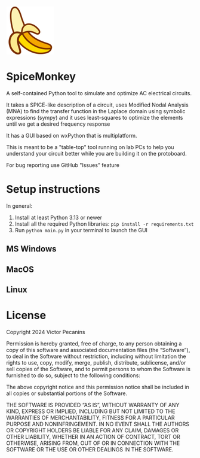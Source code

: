 ![SpiceMonkey banana icon](banana-icon.png)
# SpiceMonkey
A self-contained Python tool to simulate and optimize AC electrical circuits.

It takes a SPICE-like description of a circuit, uses Modified Nodal Analysis (MNA) to find the transfer function in the Laplace domain using symbolic expressions (sympy) and it uses least-squares to optimize the elements until we get a desired frequency response

It has a GUI based on wxPython that is multiplatform.

This is meant to be a "table-top" tool running on lab PCs to help you understand your circuit better while you are building it on the protoboard.

For bug reporting use GitHub "Issues" feature

# Setup instructions 

In general:
1. Install at least Python 3.13 or newer
2. Install all the required Python libraries: `pip install -r requirements.txt`
3. Run `python main.py` in your terminal to launch the GUI

## MS Windows

## MacOS

## Linux

# License

Copyright 2024 Victor Pecanins

Permission is hereby granted, free of charge, to any person obtaining a copy of this software and associated documentation files (the “Software”), to deal in the Software without restriction, including without limitation the rights to use, copy, modify, merge, publish, distribute, sublicense, and/or sell copies of the Software, and to permit persons to whom the Software is furnished to do so, subject to the following conditions:

The above copyright notice and this permission notice shall be included in all copies or substantial portions of the Software.

THE SOFTWARE IS PROVIDED “AS IS”, WITHOUT WARRANTY OF ANY KIND, EXPRESS OR IMPLIED, INCLUDING BUT NOT LIMITED TO THE WARRANTIES OF MERCHANTABILITY, FITNESS FOR A PARTICULAR PURPOSE AND NONINFRINGEMENT. IN NO EVENT SHALL THE AUTHORS OR COPYRIGHT HOLDERS BE LIABLE FOR ANY CLAIM, DAMAGES OR OTHER LIABILITY, WHETHER IN AN ACTION OF CONTRACT, TORT OR OTHERWISE, ARISING FROM, OUT OF OR IN CONNECTION WITH THE SOFTWARE OR THE USE OR OTHER DEALINGS IN THE SOFTWARE.

